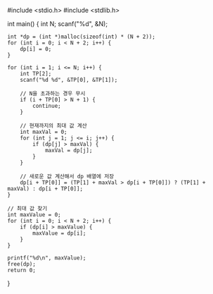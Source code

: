 #include <stdio.h>
#include <stdlib.h>

int main() {
    int N;
    scanf("%d", &N);

    int *dp = (int *)malloc(sizeof(int) * (N + 2));
    for (int i = 0; i < N + 2; i++) {
        dp[i] = 0;
    }

    for (int i = 1; i <= N; i++) {
        int TP[2];
        scanf("%d %d", &TP[0], &TP[1]);

        // N을 초과하는 경우 무시
        if (i + TP[0] > N + 1) {
            continue;
        }

        // 현재까지의 최대 값 계산
        int maxVal = 0;
        for (int j = 1; j <= i; j++) {
            if (dp[j] > maxVal) {
                maxVal = dp[j];
            }
        }

        // 새로운 값 계산해서 dp 배열에 저장
        dp[i + TP[0]] = (TP[1] + maxVal > dp[i + TP[0]]) ? (TP[1] + maxVal) : dp[i + TP[0]];
    }

    // 최대 값 찾기
    int maxValue = 0;
    for (int i = 0; i < N + 2; i++) {
        if (dp[i] > maxValue) {
            maxValue = dp[i];
        }
    }

    printf("%d\n", maxValue);
    free(dp);
    return 0;
}
